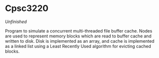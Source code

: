 # Cpsc3220

*Unfinished*

Program to simulate a concurrent multi-threaded file buffer cache. Nodes are used to represent memory blocks which are read to buffer cache and written to disk. Disk is implemented as an array, and cache is implemented as a linked list using a Least Recently Used algorithm for evicting cached blocks.
